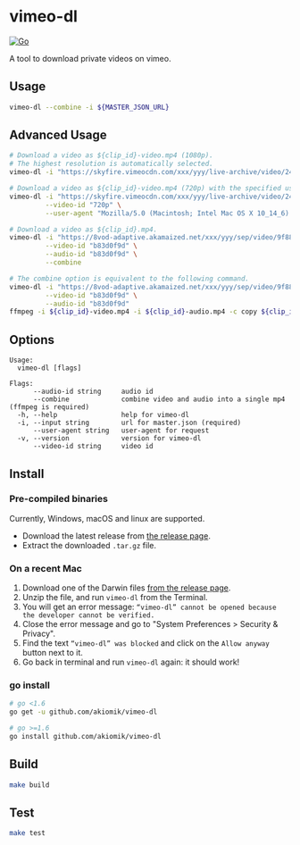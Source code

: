 vimeo-dl
========

[![Go](https://github.com/akiomik/vimeo-dl/actions/workflows/go.yml/badge.svg)](https://github.com/akiomik/vimeo-dl/actions/workflows/go.yml)

A tool to download private videos on vimeo.

## Usage

```sh
vimeo-dl --combine -i ${MASTER_JSON_URL}
```

## Advanced Usage

```sh
# Download a video as ${clip_id}-video.mp4 (1080p).
# The highest resolution is automatically selected.
vimeo-dl -i "https://skyfire.vimeocdn.com/xxx/yyy/live-archive/video/240p,360p,540p,720p,1080p/master.json?base64_init=1&query_string_ranges=1"
```

```sh
# Download a video as ${clip_id}-video.mp4 (720p) with the specified user-agent.
vimeo-dl -i "https://skyfire.vimeocdn.com/xxx/yyy/live-archive/video/240p,360p,540p,720p,1080p/master.json?base64_init=1&query_string_ranges=1" \
         --video-id "720p" \
         --user-agent "Mozilla/5.0 (Macintosh; Intel Mac OS X 10_14_6) AppleWebKit/537.36 (KHTML, like Gecko) Chrome/84.0.4147.89 Safari/537.36"
```

```sh
# Download a video as ${clip_id}.mp4.
vimeo-dl -i "https://8vod-adaptive.akamaized.net/xxx/yyy/sep/video/9f88d1ff,b83d0f9d,da44206b,f34fd50d,f9ebc26f/master.json?base64_init=1" \
         --video-id "b83d0f9d" \
         --audio-id "b83d0f9d" \
         --combine

# The combine option is equivalent to the following command.
vimeo-dl -i "https://8vod-adaptive.akamaized.net/xxx/yyy/sep/video/9f88d1ff,b83d0f9d,da44206b,f34fd50d,f9ebc26f/master.json?base64_init=1" \
         --video-id "b83d0f9d" \
         --audio-id "b83d0f9d"
ffmpeg -i ${clip_id}-video.mp4 -i ${clip_id}-audio.mp4 -c copy ${clip_id}.mp4
```

## Options

```
Usage:
  vimeo-dl [flags]

Flags:
      --audio-id string     audio id
      --combine             combine video and audio into a single mp4 (ffmpeg is required)
  -h, --help                help for vimeo-dl
  -i, --input string        url for master.json (required)
      --user-agent string   user-agent for request
  -v, --version             version for vimeo-dl
      --video-id string     video id
```

## Install

### Pre-compiled binaries

Currently, Windows, macOS and linux are supported.

- Download the latest release from [the release page](https://github.com/akiomik/vimeo-dl/releases/latest).
- Extract the downloaded `.tar.gz` file.

### On a recent Mac

1. Download one of the Darwin files [from the release page](https://github.com/akiomik/vimeo-dl/releases/latest).
2. Unzip the file, and run `vimeo-dl` from the Terminal.
3. You will get an error message: `“vimeo-dl” cannot be opened because the developer cannot be verified.`
4. Close the error message and go to "System Preferences > Security & Privacy".
5. Find the text `“vimeo-dl” was blocked` and click on the `Allow anyway` button next to it.
6. Go back in terminal and run `vimeo-dl` again: it should work!

### go install

```sh
# go <1.6
go get -u github.com/akiomik/vimeo-dl

# go >=1.6
go install github.com/akiomik/vimeo-dl
```

## Build

```sh
make build
```

## Test

```sh
make test
```
